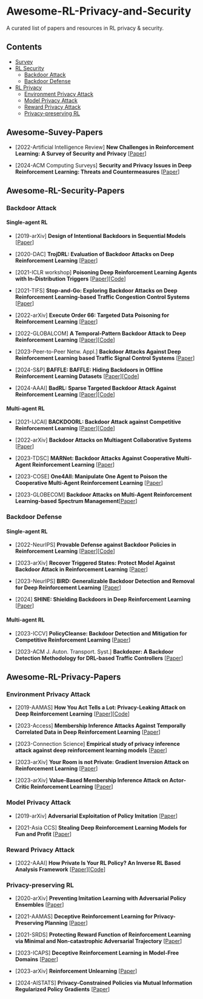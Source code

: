 # Awesome-RL-Privacy-and-Security
 A curated list of papers and resources in RL privacy &amp; security.
## Contents
- [Survey](#awesome-suvey-papers)
- [RL Security](#Awesome-RL-Security-Papers)
   - [Backdoor Attack](#backdoor-attack) 
   - [Backdoor Defense](#backdoor-defense) 
- [RL Privacy](#Awesome-RL-Privacy-Papers)
   - [Environment Privacy Attack](#environment-privacy-attack)
   - [Model Privacy Attack](#model-privacy-attack)
   - [Reward Privacy Attack](#reward-privacy-attack)
   - [Privacy-preserving RL](#privacy-preserving-rl)



## Awesome-Suvey-Papers
* [2022-Artificial Intelligence Review] **New Challenges in Reinforcement Learning: A Survey of Security and Privacy** [[Paper](https://link.springer.com/article/10.1007/s10462-022-10348-5)]

* [2024-ACM Computing Surveys] **Security and Privacy Issues in Deep Reinforcement Learning: Threats and Countermeasures** [[Paper](https://dl.acm.org/doi/full/10.1145/3640312)]

## Awesome-RL-Security-Papers

### Backdoor Attack

#### Single-agent RL

* [2019-arXiv] **Design of Intentional Backdoors in Sequential Models** [[Paper](https://arxiv.org/pdf/1902.09972)]

* [2020-DAC] **TrojDRL: Evaluation of Backdoor Attacks on Deep Reinforcement Learning** [[Paper](https://ieeexplore.ieee.org/abstract/document/9218663)]

* [2021-ICLR workshop] **Poisoning Deep Reinforcement Learning Agents with In-Distribution Triggers** [[Paper](https://arxiv.org/pdf/2106.07798.pdf)][[Code](https://github.com/trojai/trojai_rl)]

* [2021-TIFS] **Stop-and-Go: Exploring Backdoor Attacks on Deep Reinforcement Learning-based Traffic Congestion Control Systems** [[Paper](https://ieeexplore.ieee.org/abstract/document/9541185)]

* [2022-arXiv] **Execute Order 66: Targeted Data Poisoning for Reinforcement Learning** [[Paper](https://arxiv.org/abs/2201.00762)]

* [2022-GLOBALCOM] **A Temporal-Pattern Backdoor Attack to Deep Reinforcement Learning** [[Paper](https://arxiv.org/pdf/2205.02589)][[Code](https://github.com/EboYu/DRLBackdoor)]

* [2023-Peer-to-Peer Netw. Appl.] **Backdoor Attacks Against Deep Reinforcement Learning based Traffic Signal Control Systems** [[Paper](https://link.springer.com/article/10.1007/s12083-022-01434-0#citeas)]

* [2024-S&P] **BAFFLE: BAFFLE: Hiding Backdoors in Offline Reinforcement Learning Datasets** [[Paper](https://csdl-downloads.ieeecomputer.org/proceedings/sp/2024/3130/00/313000a218.pdf?Expires=1716773052&Policy=eyJTdGF0ZW1lbnQiOlt7IlJlc291cmNlIjoiaHR0cHM6Ly9jc2RsLWRvd25sb2Fkcy5pZWVlY29tcHV0ZXIub3JnL3Byb2NlZWRpbmdzL3NwLzIwMjQvMzEzMC8wMC8zMTMwMDBhMjE4LnBkZiIsIkNvbmRpdGlvbiI6eyJEYXRlTGVzc1RoYW4iOnsiQVdTOkVwb2NoVGltZSI6MTcxNjc3MzA1Mn19fV19&Signature=WtKv8jcDNSqJqbHpdDtstLiEXhirPQgjbd2BfZYbUvGQgs7qfvq8SiTSduiLgYIPkdTvg7J08r65Oxnz5Eh71vXRupc9oPkiAevkeXT1Lzg40TA0lMmwgQlLEU--87YPT5eoBtoim4rCwfjR5F17FQ-NeXtT-dEN8nNJ~jwjEnbsY0nkp3uYzce0gStjKYxHEhzCaKyvGiyHBx85vKRiT3qLNOPBWCkjsWRi8OUoDwOG~HIsudgGoUP-XBF0tFhMyJj8634bMvQYS5fwatm1KmqZ4EqsPtqWO5i4vVlbXU-zpV7PTa3NLZPLZ2lXMn3gDbn5dFrPxugL6-0FwdXKQw__&Key-Pair-Id=K12PMWTCQBDMDT)][[Code](https://github.com/2019ChenGong/Offline_RL_Poisoner/)]

* [2024-AAAI] **BadRL: Sparse Targeted Backdoor Attack Against Reinforcement Learning** [[Paper](https://arxiv.org/pdf/2312.12585.pdf)][[Code](https://github.com/7777777cc/code)]

#### Multi-agent RL

* [2021-IJCAI] **BACKDOORL: Backdoor Attack against Competitive Reinforcement Learning** [[Paper](https://arxiv.org/pdf/2105.00579.pdf)][[Code](https://github.com/wanglun1996/multi_agent_rl_backdoor_videos)]

* [2022-arXiv] **Backdoor Attacks on Multiagent Collaborative Systems** [[Paper](https://arxiv.org/pdf/2211.11455.pdf)]

* [2023-TDSC] **MARNet: Backdoor Attacks Against Cooperative Multi-Agent Reinforcement Learning** [[Paper](https://ieeexplore.ieee.org/abstract/document/9894692)]

* [2023-COSE] **One4All: Manipulate One Agent to Poison the Cooperative Multi-Agent Reinforcement Learning** [[Paper](https://www.sciencedirect.com/science/article/pii/S0167404822003972)]

* [2023-GLOBECOM] **Backdoor Attacks on Multi-Agent Reinforcement Learning-based Spectrum Management**[[Paper](https://ieeexplore.ieee.org/abstract/document/10437779)]
### Backdoor Defense

#### Single-agent RL

* [2022-NeurIPS] **Provable Defense against Backdoor Policies in Reinforcement Learning** [[Paper](https://proceedings.neurips.cc/paper_files/paper/2022/file/5e67e6a814526079ad8505bf6d926fb6-Paper-Conference.pdf)][[Code](https://github.com/skbharti/Provable-Defense-in-RL)]

* [2023-arXiv] **Recover Triggered States: Protect Model Against Backdoor Attack in Reinforcement Learning** [[Paper](https://arxiv.org/pdf/2304.00252.pdf)]

* [2023-NeurIPS] **BIRD: Generalizable Backdoor Detection and Removal for Deep Reinforcement Learning** [[Paper](https://proceedings.neurips.cc/paper_files/paper/2023/file/802e90325f4c8546e13e5763b2ecab88-Paper-Conference.pdf)]

* [2024] **SHINE: Shielding Backdoors in Deep Reinforcement Learning** [[Paper](https://openreview.net/forum?id=AKAlVyunxA)]

#### Multi-agent RL
* [2023-ICCV] **PolicyCleanse: Backdoor Detection and Mitigation for Competitive Reinforcement Learning** [[Paper](https://openaccess.thecvf.com/content/ICCV2023/papers/Guo_PolicyCleanse_Backdoor_Detection_and_Mitigation_for_Competitive_Reinforcement_Learning_ICCV_2023_paper.pdf)]

* [2023-ACM J. Auton. Transport. Syst.] **Backdozer: A Backdoor Detection Methodology for DRL-based Traffic Controllers** [[Paper](https://dl.acm.org/doi/pdf/10.1145/3639828)]



## Awesome-RL-Privacy-Papers

### Environment Privacy Attack

* [2019-AAMAS] **How You Act Tells a Lot: Privacy-Leaking Attack on Deep Reinforcement Learning** [[Paper](https://www.ifaamas.org/Proceedings/aamas2019/pdfs/p368.pdf)][[Code](https://github.com/xinleipan/gym-gridworld)]


* [2023-Access] **Membership Inference Attacks Against Temporally Correlated Data in Deep Reinforcement Learning** [[Paper](https://arxiv.org/pdf/2109.03975.pdf)]

* [2023-Connection Science] **Empirical study of privacy inference attack against deep reinforcement learning models** [[Paper](https://www.tandfonline.com/doi/pdf/10.1080/09540091.2023.2211240)]

* [2023-arXiv] **Your Room is not Private: Gradient Inversion Attack on Reinforcement Learning** [[Paper](https://arxiv.org/pdf/2306.09273)]
  
* [2023-arXiv] **Value-Based Membership Inference Attack on Actor-Critic Reinforcement Learning** [[Paper](https://openreview.net/pdf?id=wKIxJKTDmX-)]



### Model Privacy Attack
* [2019-arXiv] **Adversarial Exploitation of Policy Imitation** [[Paper](https://arxiv.org/pdf/1906.01121.pdf)]

* [2021-Asia CCS] **Stealing Deep Reinforcement Learning Models for Fun and Profit** [[Paper](https://arxiv.org/pdf/2006.05032.pdf)]

### Reward Privacy Attack


* [2022-AAAI] **How Private Is Your RL Policy? An Inverse RL Based Analysis Framework** [[Paper](https://ojs.aaai.org/index.php/AAAI/article/view/20772)][[Code](https://github.com/magnetar-iiith/PRIL)]

### Privacy-preserving RL

* [2020-arXiv] **Preventing Imitation Learning with Adversarial Policy Ensembles** [[Paper](https://arxiv.org/pdf/2002.01059.pdf)]

* [2021-AAMAS] **Deceptive Reinforcement Learning for Privacy-Preserving Planning** [[Paper](https://arxiv.org/pdf/2102.03022.pdf)]

* [2021-SRDS] **Protecting Reward Function of Reinforcement Learning via Minimal and Non-catastrophic Adversarial Trajectory** [[Paper](https://ieeexplore.ieee.org/abstract/document/9603589)]

* [2023-ICAPS] **Deceptive Reinforcement Learning in Model-Free Domains** [[Paper](https://arxiv.org/pdf/2303.10838)]


* [2023-arXiv] **Reinforcement Unlearning** [[Paper](https://arxiv.org/pdf/2312.15910)]

* [2024-AISTATS] **Privacy-Constrained Policies via Mutual Information Regularized Policy Gradients** [[Paper](https://proceedings.mlr.press/v238/j-cundy24a/j-cundy24a.pdf)]




